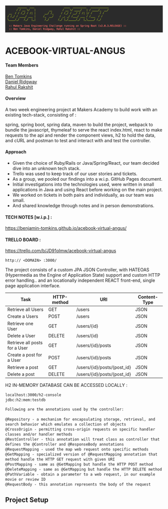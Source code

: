 ![](banner.png)

# ACEBOOK-VIRTUAL-ANGUS

#### Team Members

[Ben Tomkins](https://github.com/Benjamin-Tomkins)<br>
[Daniel Ridgway](https://github.com/ridginald)<br>
[Rahul Rakshit](https://github.com/rahul-rakshit)


#### Overview
A two week engineering project at Makers Academy to build work with an existing tech-stack, consisting of :

spring,
spring boot,
spring data,
maven to build the project,
webpack to bundle the javascript,
thymeleaf to serve the react index.html,
react to make requests to the api and render the component views,
h2 to hold the data, and
cURL and postman to test and interact with and test the controller.

#### Approach
* Given the choice of Ruby/Rails or Java/Spring/React, our team decided dive into an unknown tech stack.
* Trello was used to keep track of our user stories and tickets.
* As a group, we pooled our findings into a w.i.p. GitHub Pages document.
* Initial investigations into the technologies used, were written in small applications in Java and using React before working on the main project.
* We worked on tickets in both pairs and individually, as our team was small.
* And shared knowledge through notes and in person demonstrations.

#### TECH NOTES [w.i.p.] :

https://benjamin-tomkins.github.io/acebook-virtual-angus/

#### TRELLO BOARD :

https://trello.com/b/JD91olmw/acebook-virtual-angus


```
http:// <DOMAIN> :3000/
```

The project consists of a custom JPA JSON Controller, with HATEOAS 
(Hypermedia as the Engine of Application State) support and custom HTTP error handling..
and an locationally independent REACT front-end, single page application interface.


  |     Task      | HTTP-method | URI |  Content-Type   |
  | --- | --- | --- | --- |
  | Retrieve all Users    |   GET    |  /users |   JSON   |
  | Create a Users        |   POST   |  /users |   JSON   |
  | Retrieve one User     |   GET    |  /users/{id} |   JSON   |
  | Delete a User         |   DELETE | /users/{id} |   JSON   |
  | Retrieve all posts for a User |   GET  |   /users/{id}/posts |   JSON   |
  | Create a post for a User      |   POST |   /users/{id}/posts |   JSON   |
  | Retrieve a post   |   GET  |   /users/{id}/posts/{post_id} |   JSON   |
  | Delete a post   |   DELETE  |   /users/{id}/posts/{post_id} |   JSON   |


H2 IN-MEMORY DATABASE CAN BE ACCESSED LOCALLY  :

```
localhost:3000/h2-console
jdbc:h2:mem:testdb
```


```
Following are the annotations used by the controller:

@Repository - a mechanism for encapsulating storage, retrieval, and search behavior which emulates a collection of objects
@CrossOrigin - permitting cross-origin requests on specific handler classes and/or handler methods
@RestController - this annotation will treat class as controller that defines the @Controller and @ResponseBody annotations
@RequestMapping - used the map web request onto specific methods
@GetMapping - specialized version of @RequestMapping annotation that method handle the HTTP GET request with given URI
@PostMapping - same as @GetMapping but handle the HTTP POST method
@DeleteMapping - same as @GetMapping but handle the HTTP DELETE method
@PathVariable - obtain a parameter to a web request, in our example movie or review ID
@RequestBody - this annotation represents the body of the request
```

## Project Setup
